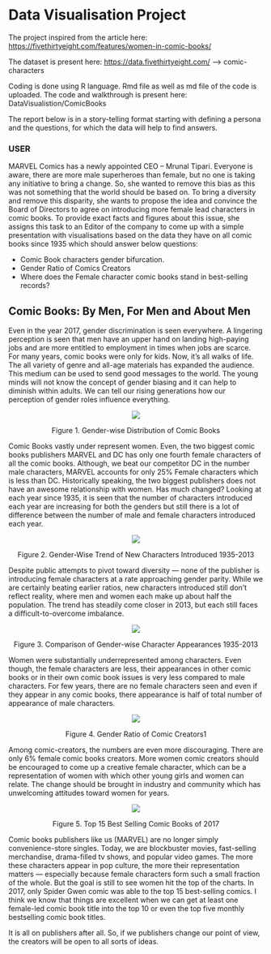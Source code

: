 # Data Visualisation Project

The project inspired from the article here: https://fivethirtyeight.com/features/women-in-comic-books/

The dataset is present here: https://data.fivethirtyeight.com/ --> comic-characters

Coding is done using R language. Rmd file as well as md file of the code is uploaded.
The code and walkthrough is present here: DataVisualistion/ComicBooks

The report below is in a story-telling format starting with defining a persona and the questions, for which the data will help to find answers. 

### USER 
MARVEL Comics has a newly appointed CEO – Mrunal Tipari. Everyone is aware, there are more male superheroes than female, but no one is taking any initiative to bring a change. So, she wanted to remove this bias as this was not something that the world should be based on. To bring a diversity and remove this disparity, she wants to propose the idea and convince the Board of Directors to agree on introducing more female lead characters in comic books. To provide exact facts and figures about this issue, she assigns this task to an Editor of the company to come up with a simple presentation with visualisations based on the data they have on all comic books since 1935 which should answer below questions:
- Comic Book characters gender bifurcation.
- Gender Ratio of Comics Creators
- Where does the Female character comic books stand in best-selling records?

## Comic Books: By Men, For Men and About Men

Even in the year 2017, gender discrimination is seen everywhere. A lingering perception is seen that men have an upper hand on landing high-paying jobs and are more entitled to employment in times when jobs are scarce. For many years, comic books were only for kids. Now, it’s all walks of life. The all variety of genre and all-age materials has expanded the audience. This medium can be used to send good messages to the world. The young minds will not know the concept of gender biasing and it can help to diminish within adults. We can tell our rising generations how our perception of gender roles influence everything.

<p align="center">
  <img src="https://user-images.githubusercontent.com/52130371/124357790-3c5bb880-dc15-11eb-8747-b82e6103e4ff.png" />
</p>

<p align="center">
Figure 1. Gender-wise Distribution of Comic Books
</p>

Comic Books vastly under represent women. Even, the two biggest comic books publishers MARVEL and DC has only one fourth female characters of all the comic books. Although, we beat our competitor DC in the number male characters, MARVEL accounts for only 25% Female characters which is less than DC. Historically speaking, the two biggest publishers does not have an awesome relationship with women. Has much changed? Looking at each year since 1935, it is seen that the number of characters introduced each year are increasing for both the genders but still there is a lot of difference between the number of male and female characters introduced each year. 

<p align="center">
  <img src="https://user-images.githubusercontent.com/52130371/124357795-441b5d00-dc15-11eb-823d-dedc65756d34.png" />
</p>

<p align="center">
Figure 2.  Gender-Wise Trend of New Characters Introduced 1935-2013
</p>						

Despite public attempts to pivot toward diversity — none of the publisher is introducing female characters at a rate approaching gender parity. While we are certainly beating earlier ratios, new characters introduced still don’t reflect reality, where men and women each make up about half the population. The trend has steadily come closer in 2013, but each still faces a difficult-to-overcome imbalance. 

<p align="center">
  <img src="https://user-images.githubusercontent.com/52130371/124357798-4a113e00-dc15-11eb-9b6d-02205c132d3e.png" />
</p>

<p align="center">
Figure 3. Comparison of Gender-wise Character Appearances 1935-2013
</p>		
	
Women were substantially underrepresented among characters. Even though, the female characters are less, their appearances in other comic books or in their own comic book issues is very less compared to male characters. For few years, there are no female characters seen and even if they appear in any comic books, there appearance is half of total number of appearance of male characters.

<p align="center">
  <img src="https://user-images.githubusercontent.com/52130371/124357807-51384c00-dc15-11eb-9688-78e28d9dc524.png" />
</p>

<p align="center">
Figure 4. Gender Ratio of Comic Creators1
</p>	

Among comic-creators, the numbers are even more discouraging. There are only 6% female comic books creators. More women comic creators should be encouraged to come up a creative female character, which can be a representation of women with which other young girls and women can relate. The change should be brought in industry and community which has unwelcoming attitudes toward women for years.
 
<p align="center">
  <img src="https://user-images.githubusercontent.com/52130371/124357810-55fd0000-dc15-11eb-9c00-9ef5955673f0.png" />
</p>

<p align="center">
Figure 5. Top 15 Best Selling Comic Books of 2017
</p>
					
Comic books publishers like us (MARVEL) are no longer simply convenience-store singles. Today, we are blockbuster movies, fast-selling merchandise, drama-filled tv shows, and popular video games. The more these characters appear in pop culture, the more their representation matters — especially because female characters form such a small fraction of the whole. But the goal is still to see women hit the top of the charts. In 2017, only Spider Gwen comic was able to the top 15 best-selling comics. I think we know that things are excellent when we can get at least one female-led comic book title into the top 10 or even the top five monthly bestselling comic book titles.

It is all on publishers after all. So, if we publishers change our point of view, the creators will be open to all sorts of ideas. 
